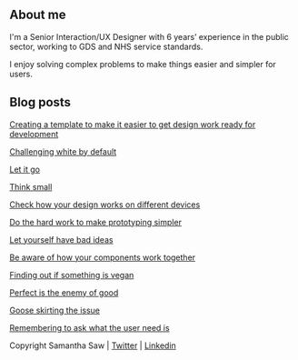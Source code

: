 <h2>About me</h2> 

<p>I'm a Senior Interaction/UX Designer with 6 years’ experience in the public sector, working to GDS and NHS service standards.
</p>

<p>I enjoy solving complex problems to make things easier and simpler for users.</p>


<h2>Blog posts</h2> 

<a href="creating-a-template.html">Creating a template to make it easier to get design work ready for development</a>

<a href="challenging-white-by-default.html">Challenging white by default</a>

<a href="let-it-go.html">Let it go</a>

<a href="think-small.html">Think small</a>

<a href="check-how-your-design-works-on-different-devices.html">Check how your design works on different devices</a>

<a href="do-the-hard-work-to-make-prototyping-simpler.html">Do the hard work to make prototyping simpler</a>

<a href="let-yourself-have-bad-ideas.html">Let yourself have bad ideas</a>

<a href="be-aware-of-how-components-work-together.html">Be aware of how your components work together</a>

<a href="finding-out-if-something-is-vegan.html">Finding out if something is vegan</a>

<a href="perfect-is-the-enemy-of-good.html">Perfect is the enemy of good</a>

<a href="goose-skirting-the-issue.html">Goose skirting the issue</a>

<a href="remembering-to-ask-what-the-user-need-is.html">Remembering to ask what the user need is</a>


<nav class="pagination">
    </nav>
    
<p>
Copyright Samantha Saw
|
<a href="https://twitter.com/samantharosesaw/">Twitter</a> 
|   
<a href="https://www.linkedin.com/in/samantha-saw/">Linkedin</a>
</p>
